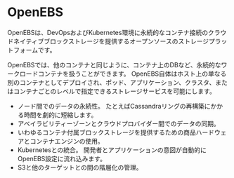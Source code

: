 # OpenEBS

OpenEBSは、DevOpsおよびKubernetes環境に永続的なコンテナ接続のクラウドネイティブブロックストレージを提供するオープンソースのストレージプラットフォームです。

OpenEBSでは、他のコンテナと同じように、コンテナ上のDBなど、永続的なワークロードコンテナを扱うことができます。
OpenEBS自体はホスト上の単なる別のコンテナとしてデプロイされ、ポッド、アプリケーション、クラスタ、またはコンテナごとのレベルで指定できるストレージサービスを可能にします。

- ノード間でのデータの永続性。
    たとえばCassandraリングの再構築にかかる時間を劇的に短縮します。
- アベイラビリティーゾーンとクラウドプロバイダー間でのデータの同期。
- いわゆるコンテナ付属ブロックストレージを提供するための商品ハードウェアとコンテナエンジンの使用。
- Kubernetesとの統合。
    開発者とアプリケーションの意図が自動的にOpenEBS設定に流れ込みます。
- S3と他のターゲットとの間の階層化の管理。

